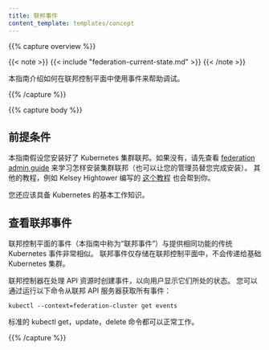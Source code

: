 ```yaml
---
title: 联邦事件
content_template: templates/concept
---
```


<!--
---
title: Federated Events
content_template: templates/concept
---
-->


{{% capture overview %}}

{{< note >}}
{{< include "federation-current-state.md" >}}
{{< /note >}}

<!--
This guide explains how to use events in federation control plane to help in debugging.
-->
本指南介绍如何在联邦控制平面中使用事件来帮助调试。

{{% /capture %}}


{{% capture body %}}

<!--
## Prerequisites
-->
## 前提条件

<!--
This guide assumes that you have a running Kubernetes Cluster
Federation installation. If not, then head over to the
[federation admin guide](/docs/concepts/cluster-administration/federation/) to learn how to
bring up a cluster federation (or have your cluster administrator do
this for you). Other tutorials, for example
[this one](https://github.com/kelseyhightower/kubernetes-cluster-federation)
by Kelsey Hightower, are also available to help you.
-->
本指南假设您安装好了 Kubernetes 集群联邦。如果没有，请先查看 [federation admin guide](/docs/admin/federation/) 来学习怎样安装集群联邦（也可以让您的管理员替您完成安装）。
其他的教程，例如 Kelsey Hightower 编写的 [这个教程](https://github.com/kelseyhightower/kubernetes-cluster-federation) 也会帮到你。

<!--
You are also expected to have a basic
[working knowledge of Kubernetes](/docs/setup/) in
general.
-->
您还应该具备 Kubernetes 的基本工作知识。

<!--
## View federation events
-->
## 查看联邦事件

<!--
Events in federation control plane (referred to as "federation events" in
this guide) are very similar to the traditional Kubernetes
Events providing the same functionality.
Federation Events are stored only in federation control plane and are not passed on to the underlying Kubernetes clusters.
-->
联邦控制平面的事件（本指南中称为“联邦事件”）与提供相同功能的传统 Kubernetes 事件非常相似。
联邦事件仅存储在联邦控制平面中，不会传递给基础 Kubernetes 集群。

<!--
Federation controllers create events as they process API resources to surface to the
user, the state that they are in.
You can get all events from federation apiserver by running:
-->
联邦控制器在处理 API 资源时创建事件，以向用户显示它们所处的状态。
您可以通过运行以下命令从联邦 API 服务器获取所有事件：

```shell
kubectl --context=federation-cluster get events
```

<!--
The standard kubectl get, update, delete commands will all work.
-->
标准的 kubectl get，update，delete 命令都可以正常工作。

{{% /capture %}}
